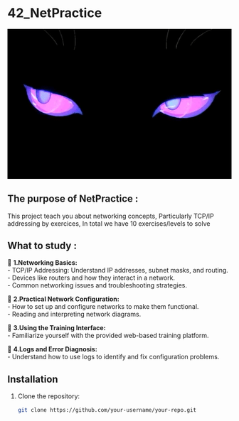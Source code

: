 # 42_NetPractice
![Feature Demo](images/𝔢𝔩𝔡𝔯𝔦𝔱𝔠𝔥%20ᖭི༏ᖫྀ.gif)




## The purpose of NetPractice :

This project teach you about networking concepts, Particularly TCP/IP addressing by exercices, In total we have
10  exercises/levels to solve    

## What to study :   
 🎉 **1.Networking Basics:**   
         - TCP/IP Addressing: Understand IP addresses, subnet masks, and routing.   
         - Devices like routers and how they interact in a network.   
         - Common networking issues and troubleshooting strategies.    

 🎉 **2.Practical Network Configuration:**   
         - How to set up and configure networks to make them functional.  
         - Reading and interpreting network diagrams.  

 🎉 **3.Using the Training Interface:**  
         - Familiarize yourself with the provided web-based training platform.  

 🎉 **4.Logs and Error Diagnosis:**    
         - Understand how to use logs to identify and fix configuration problems. 


## Installation
1. Clone the repository:
   ```bash
   git clone https://github.com/your-username/your-repo.git
